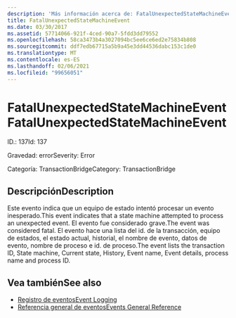 ```yaml
---
description: 'Más información acerca de: FatalUnexpectedStateMachineEvent'
title: FatalUnexpectedStateMachineEvent
ms.date: 03/30/2017
ms.assetid: 57714066-921f-4ced-90a7-5fdd3dd79552
ms.openlocfilehash: 58ca3473b4a3027094bc5ee6ce6ed2e75834b808
ms.sourcegitcommit: ddf7edb67715a5b9a45e3dd44536dabc153c1de0
ms.translationtype: MT
ms.contentlocale: es-ES
ms.lasthandoff: 02/06/2021
ms.locfileid: "99656051"
---
```

# <a name="fatalunexpectedstatemachineevent"></a><span data-ttu-id="60989-103">FatalUnexpectedStateMachineEvent</span><span class="sxs-lookup"><span data-stu-id="60989-103">FatalUnexpectedStateMachineEvent</span></span>

<span data-ttu-id="60989-104">ID.: 137</span><span class="sxs-lookup"><span data-stu-id="60989-104">Id: 137</span></span>  
  
 <span data-ttu-id="60989-105">Gravedad: error</span><span class="sxs-lookup"><span data-stu-id="60989-105">Severity: Error</span></span>  
  
 <span data-ttu-id="60989-106">Categoría: TransactionBridge</span><span class="sxs-lookup"><span data-stu-id="60989-106">Category: TransactionBridge</span></span>  
  
## <a name="description"></a><span data-ttu-id="60989-107">Descripción</span><span class="sxs-lookup"><span data-stu-id="60989-107">Description</span></span>  

 <span data-ttu-id="60989-108">Este evento indica que un equipo de estado intentó procesar un evento inesperado.</span><span class="sxs-lookup"><span data-stu-id="60989-108">This event indicates that a state machine attempted to process an unexpected event.</span></span> <span data-ttu-id="60989-109">El evento fue considerado grave.</span><span class="sxs-lookup"><span data-stu-id="60989-109">The event was considered fatal.</span></span> <span data-ttu-id="60989-110">El evento hace una lista del id. de la transacción, equipo de estados, el estado actual, historial, el nombre de evento, datos de evento, nombre de proceso e id. de proceso.</span><span class="sxs-lookup"><span data-stu-id="60989-110">The event lists the transaction ID, State machine, Current state, History, Event name, Event details, process name and process ID.</span></span>  
  
## <a name="see-also"></a><span data-ttu-id="60989-111">Vea también</span><span class="sxs-lookup"><span data-stu-id="60989-111">See also</span></span>

- [<span data-ttu-id="60989-112">Registro de eventos</span><span class="sxs-lookup"><span data-stu-id="60989-112">Event Logging</span></span>](index.md)
- [<span data-ttu-id="60989-113">Referencia general de eventos</span><span class="sxs-lookup"><span data-stu-id="60989-113">Events General Reference</span></span>](events-general-reference.md)
